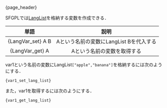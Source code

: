 {page_header}

SFGPLでは[LangList]({docs_LangList})を格納する変数を作成できる．

|単語|説明|
|:-:|:-:|
|{LangVar_set} A B|Aという名前の変数にLangList Bを代入する|
|{LangVar_get} A|Aという名前の変数を取得する|

var1という名前の変数にLangList```["apple","banana"]```を格納するには次のようにする．

```SFGPL
{var1_set_lang_list}
```

また，var1を取得するには次のようにする．

```SFGPL
{var1_get_lang_list}
```
